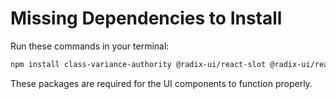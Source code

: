 # Missing Dependencies to Install

Run these commands in your terminal:

```bash
npm install class-variance-authority @radix-ui/react-slot @radix-ui/react-separator @radix-ui/react-dialog @radix-ui/react-tooltip clsx tailwind-merge
```

These packages are required for the UI components to function properly.
